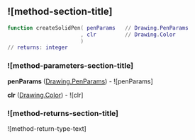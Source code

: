 ## ![method-section-title]


```lua
function createSolidPen( penParams   // Drawing.PenParams
                       , clr         // Drawing.Color
                       )
// returns: integer
```


### ![method-parameters-section-title]

**penParams** ([Drawing.PenParams](../../Drawing/PenParams.md)) - ![penParams]

**clr** ([Drawing.Color](../../Drawing/Color.md)) - ![clr]

### ![method-returns-section-title]

![method-return-type-text]

